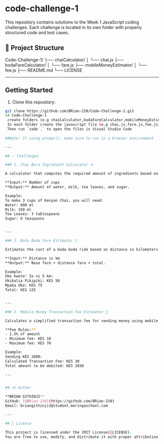 # code-challenge-1 

This repository contains solutions to the Week 1 JavaScript coding challenges. Each challenge is located in its own folder with properly structured code and test cases.

## 📁 Project Structure

Code-Challenge-1/
├── chaiCalculator/
│ └── chai.js
├── bodaFareCalculator/
│ └── fare.js
├── mobileMoneyEstimator/
│ └── fee.js
├── README.md
└── LICENSE


---
## Getting Started


1. Clone this repository:
```bash
git clone https://github.com/BRian-210/Code-Challenge-1.git
cd Code-Challenge-1
 create folders (e.g chaiCalculator,bodaFareCalculator,mobileMoneyEstimator) using 'mkdir' "folderName".
 In each folder create the javascript file (e.g chai.js,fare.js,fee.js) using 'touch' "fileName".
 Then run `code .` to open the files in Visual Studio Code
 
##Note: If using prompt(), make sure to run in a browser environment

---

## ✅ Challenges

### 1. Chai Bora Ingredient Calculator ☕

A calculator that computes the required amount of ingredients based on the number of cups of Kenyan Chai.

**Input:** Number of cups  
**Output:** Amount of water, milk, tea leaves, and sugar.

Example:
To make 3 cups of Kenyan Chai, you will need:
Water: 600 ml
Milk: 150 ml
Tea Leaves: 3 tablespoons
Sugar: 6 teaspoons


---

### 2. Boda Boda Fare Estimator 🛵

Estimates the cost of a boda boda ride based on distance in kilometers.

**Input:** Distance in km  
**Output:** Base fare + distance fare + total.

Example:
Uko kwote? Io ni 5 km:
Ukikalia Pikipiki: KES 50
Mpaka Uko: KES 75
Total: KES 125


---

### 3. Mobile Money Transaction Fee Estimator 📱

Calculates a simplified transaction fee for sending money using mobile money services.

**Fee Rules:**
- 1.5% of amount
- Minimum fee: KES 10
- Maximum fee: KES 70

Example:
Sending KES 2000:
Calculated Transaction Fee: KES 30
Total amount to be debited: KES 2030

---


## ✍️ Author

**BRIAN GITHINJI**  
GitHub: [@BRian-210](https://github.com/BRian-210)  
Email: briangithinji3@student.moringaschool.com

---

## 📝 License

This project is licensed under the [MIT License](LICENSE).  
You are free to use, modify, and distribute it with proper attribution.

